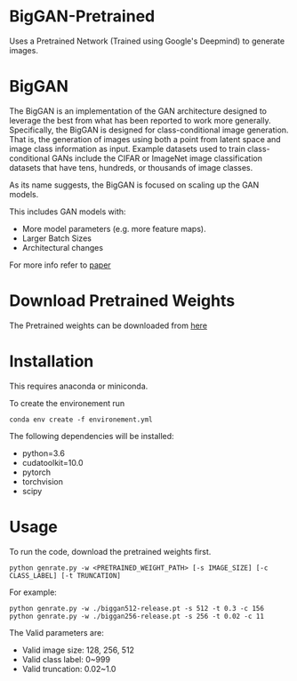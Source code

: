 # BigGAN-Pretrained
Uses a Pretrained Network (Trained using Google's Deepmind) to generate images. 

# BigGAN

The BigGAN is an implementation of the GAN architecture designed to leverage the best from what has been reported to work more generally.
Specifically, the BigGAN is designed for class-conditional image generation. That is, the generation of images using both a point from latent space and image class information as input. Example datasets used to train class-conditional GANs include the CIFAR or ImageNet image classification datasets that have tens, hundreds, or thousands of image classes.

As its name suggests, the BigGAN is focused on scaling up the GAN models.

This includes GAN models with:

- More model parameters (e.g. more feature maps).
- Larger Batch Sizes
- Architectural changes

For more info refer to [paper](https://arxiv.org/abs/1809.11096)

# Download Pretrained Weights 
The Pretrained weights can be downloaded from [here](https://github.com/ivclab/BigGAN-Generator-Pretrained-Pytorch/releases/latest)

# Installation
This requires anaconda or miniconda.

To create the environement run
```
conda env create -f environement.yml
```

The following dependencies will be installed:
  - python=3.6
  - cudatoolkit=10.0
  - pytorch
  - torchvision
  - scipy
  
# Usage
To run the code, download the pretrained weights first.

```shell 
python genrate.py -w <PRETRAINED_WEIGHT_PATH> [-s IMAGE_SIZE] [-c CLASS_LABEL] [-t TRUNCATION] 
```

For example:
```
python genrate.py -w ./biggan512-release.pt -s 512 -t 0.3 -c 156 
python genrate.py -w ./biggan256-release.pt -s 256 -t 0.02 -c 11 
``` 
The Valid parameters are:
- Valid image size: 128, 256, 512
- Valid class label: 0~999
- Valid truncation: 0.02~1.0
